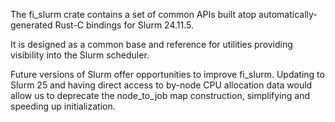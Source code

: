 The fi_slurm crate contains a set of common APIs built atop automatically-generated Rust-C bindings for Slurm 24.11.5.

It is designed as a common base and reference for utilities providing visibility into the Slurm scheduler.

Future versions of Slurm offer opportunities to improve fi_slurm. Updating to Slurm 25 and having direct access to by-node CPU allocation data would allow us to deprecate the node_to_job map construction, simplifying and speeding up initialization.

